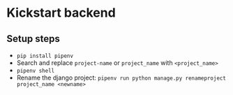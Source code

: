 # Kickstart backend

## Setup steps

- `pip install pipenv`
- Search and replace `project-name` or `project_name` with `<project_name>`
- `pipenv shell`
- Rename the django project: `pipenv run python manage.py renameproject project_name <newname>`
